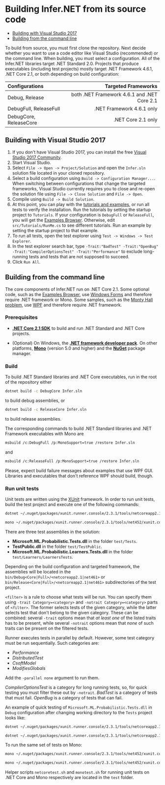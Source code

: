 # Building Infer.NET from its source code

- [Building with Visual Studio 2017](#building-with-visual-studio-2017)
- [Building from the command line](#building-from-the-command-line)

To build from source, you must first clone the repository.
Next decide whether you want to use a code editor like Visual Studio (recommended) or the command line.
When building, you must select a configuration.
All of the Infer&#46;NET libraries target .NET Standard 2.0. Projects that produce executables (including test projects) mostly target .NET Framework 4.6.1, .NET Core 2.1, or both depending on build configuration:

| Configurations | Targeted Frameworks |
|:---|---:|
| Debug, Release | both .NET Framework 4.6.1 and .NET Core 2.1 |
| DebugFull, ReleaseFull | .NET Framework 4.6.1 only |
| DebugCore, ReleaseCore | .NET Core 2.1 only |


## Building with Visual Studio 2017

1. If you don't have Visual Studio 2017, you can install the free [Visual Studio 2017 Community](https://visualstudio.microsoft.com/vs/community/).
1. Start Visual Studio.
1. Select `File -> Open -> Project/Solution` and open the `Infer.sln` solution file located in your cloned repository.
1. Select a build configuration using `Build -> Configuration Manager...`.  When switching between configurations that change the targeted frameworks, Visual Studio currently requires you to close and re-open the solution file using `File -> Close Solution` and `File -> Open`.
1. Compile using `Build -> Build Solution`.
1. At this point, you can play with the [tutorials and examples](https://dotnet.github.io/infer/userguide/Infer.NET%20tutorials%20and%20examples.html), or run all tests to verify the installation.  Run the tutorials by setting the startup project to `Tutorials`.  If your configuration is `DebugFull` or `ReleaseFull`, you will get the [Examples Browser](https://dotnet.github.io/infer/userguide/The%20examples%20browser.html).  Otherwise, edit `src/Tutorials/RunMe.cs` to see different tutorials.  Run an example by setting the startup project to that example.
1. To run all tests, open the test explorer using `Test -> Windows -> Test Explorer`.
1. In the test explorer search bar, type `-Trait:"BadTest" -Trait:"OpenBug" -Trait:"CompilerOptionsTest" -Trait:"Performance"` to exclude long-running tests and tests that are not supposed to succeed.
1. Click `Run All`.

## Building from the command line

The core components of Infer&#46;NET run on .NET Core 2.1.  Some optional code, such as the [Examples Browser](https://dotnet.github.io/infer/userguide/The%20examples%20browser.html), use [Windows Forms](https://docs.microsoft.com/en-us/dotnet/framework/winforms/) and therefore require .NET framework or Mono. 
Some samples, such as the [Monty Hall problem](https://dotnet.github.io/infer/userguide/Monty%20Hall%20problem.html), use [WPF](https://docs.microsoft.com/en-us/visualstudio/designers/introduction-to-wpf) and therefore require .NET framework.

### Prerequisites

* **[.NET Core 2.1 SDK](https://www.microsoft.com/net/download/)** to build and run .NET Standard and .NET Core projects.

* (Optional) On Windows, the **[.NET framework developer pack](https://www.microsoft.com/net/download)**.  On other platforms, **[Mono](https://www.mono-project.com/download/stable/)** (version 5.0 and higher) and the **[NuGet](https://docs.microsoft.com/en-us/nuget/install-nuget-client-tools)** package manager.

### Build 

To build .NET Standard libraries and .NET Core executables, run in the root of the repository either
```bash
dotnet build -c DebugCore Infer.sln
```
to build debug assemblies, or
```bash
dotnet build -c ReleaseCore Infer.sln
```
to build release assemblies.

The corresponding commands to build .NET Standard libraries and .NET Framework executables with Mono are
```bash
msbuild /c:DebugFull /p:MonoSupport=true /restore Infer.sln
```
and
```bash
msbuild /c:ReleaseFull /p:MonoSupport=true /restore Infer.sln
```
Please, expect build failure messages about examples that use WPF GUI. Libraries and executables that don't reference WPF should build, though.

### Run unit tests

Unit tests are written using the [XUnit](https://xunit.github.io/) framework.
In order to run unit tests, build the test project and execute one of the following commands:
```bash
dotnet ~/.nuget/packages/xunit.runner.console/2.3.1/tools/netcoreapp2.1/xunit.console.dll <path to netcoreapp2.1 assembly with tests> <filter>
```
```bash
mono ~/.nuget/packages/xunit.runner.console/2.3.1/tools/net452/xunit.console.exe <path to net461 assembly with tests> <filter>
```

There are three test assemblies in the solution:

- **Microsoft.ML.Probabilistic.Tests.dll** in the folder `test/Tests`. 
- **TestPublic.dll** in the folder `test/TestPublic`.
- **Microsoft.ML.Probabilistic.Learners.Tests.dll** in the folder `test/Learners/LearnersTests`. 

Depending on the build configuration and targeted framework, the assemblies will be located in the `bin/Debug<Core|Full>/<netcoreapp2.1|net461>` or `bin/Release<Core|Full>/<netcoreapp2.1|net461>` subdirectories
of the test project.

`<filter>` is a rule to choose what tests will be run. You can specify them
using `-trait Category=<category>` and `-notrait Category=<category>` parts
of `<filter>`. The former selects tests of
the given category, while the latter selects test that don't belong to the given
category. These can be combined: several `-trait` options mean that _at least one_ of the listed traits has to be present, while several `-notrait` options mean that _none_ of such traits can be present on the filtered tests.

Runner executes tests in parallel by default. However, some test category must be run
sequentially. Such categories are:
- _Performance_
- _DistributedTest_
- _CsoftModel_
- _ModifiesGlobals_

Add the `-parallel none` argument to run them.

_CompilerOptionsTest_ is a category for long running tests, so, for quick
testing you must filter these out by `-notrait`.
_BadTest_ is a category of tests that must fail.
_OpenBug_ is a category of tests that can fail.


An example of quick testing of `Microsoft.ML.Probabilistic.Tests.dll` in `Debug` configuration after changing working directory to
the `Tests` project looks like:
```bash
dotnet ~/.nuget/packages/xunit.runner.console/2.3.1/tools/netcoreapp2.1/xunit.console.dll bin/DebugCore/netcoreapp2.1/Microsoft.ML.Probabilistic.Tests.dll -notrait Category=OpenBug -notrait Category=BadTest -notrait Category=CompilerOptionsTest -notrait Category=CsoftModel -notrait Category=ModifiesGlobals -notrait Category=DistributedTest -notrait Category=Performance

dotnet ~/.nuget/packages/xunit.runner.console/2.3.1/tools/netcoreapp2.1/xunit.console.dll bin/DebugCore/netcoreapp2.1/Microsoft.ML.Probabilistic.Tests.dll -trait Category=CsoftModel -trait Category=ModifiesGlobals -trait Category=DistributedTests -trait Category=Performance -notrait Category=OpenBug -notrait Category=BadTest -notrait Category=CompilerOptionsTest -parallel none
```
To run the same set of tests on Mono:

```bash
mono ~/.nuget/packages/xunit.runner.console/2.3.1/tools/net452/xunit.console.exe bin/DebugFull/net461/Microsoft.ML.Probabilistic.Tests.dll -notrait Category=OpenBug -notrait Category=BadTest -notrait Category=CompilerOptionsTest -notrait Category=CsoftModel -notrait Category=ModifiesGlobals -notrait Category=DistributedTest -notrait Category=Performance

mono ~/.nuget/packages/xunit.runner.console/2.3.1/tools/net452/xunit.console.exe bin/DebugFull/net461/Microsoft.ML.Probabilistic.Tests.dll -trait Category=CsoftModel -trait Category=ModifiesGlobals -trait Category=DistributedTests -trait Category=Performance -notrait Category=OpenBug -notrait Category=BadTest -notrait Category=CompilerOptionsTest -parallel none
```

Helper scripts `netcoretest.sh` and `monotest.sh` for running unit tests on .NET Core and Mono respectively are located in the `test` folder.